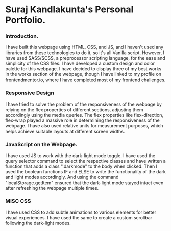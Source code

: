 # Suraj Kandlakunta's Personal Portfolio. 

### Introduction.

I have built this webpage using HTML, CSS, and JS, and I haven't used any libraries from these technologies to do it, so it's all Vanilla script. However, I have used SASS/SCSS, a preprocessor scripting language, for the ease and simplicity of the CSS files. I have developed a custom design and color palette for this webpage. I have decided to display three of my best works in the works section of the webpage, though I have linked to my profile on frontendmentor.io, where I have completed most of my frontend challenges. 

### Responsive Design

I have tried to solve the problem of the responsiveness of the webpage by relying on the flex properties of different sections, adjusting them accordingly using the media queries. The flex properties like flex-direction, flex-wrap played a massive role in determining the responsiveness of the webpage. I have also used relative units for measurement purposes, which helps achieve suitable layouts at different screen widths. 

### JavaScript on the Webpage.

I have used JS to work with the dark-light mode toggle. I have used the query selector command to select the respective classes and have written a function that adds a class ".darkmode" to the body when clicked. Then I used the boolean functions IF and ELSE to write the functionality of the dark and light modes accordingly. And using the command "localStorage.getItem" ensured that the dark-light mode stayed intact even after refreshing the webpage multiple times. 

### MISC CSS 

I have used CSS to add subtle animations to various elements for better visual experiences. I have used the same to create a custom scrollbar following the dark-light modes.

